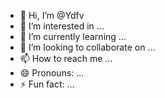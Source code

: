 - 👋 Hi, I’m @Ydfv
- 👀 I’m interested in ...
- 🌱 I’m currently learning ...
- 💞️ I’m looking to collaborate on ...
- 📫 How to reach me ...
- 😄 Pronouns: ...
- ⚡ Fun fact: ...

<!---
Ydfv/Ydfv is a ✨ special ✨ repository because its `README.md` (this file) appears on your GitHub profile.
You can click the Preview link to take a look at your changes.
--->
